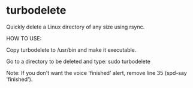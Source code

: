 # turbodelete
Quickly delete a Linux directory of any size using rsync.

HOW TO USE:

Copy turbodelete to /usr/bin and make it executable.

Go to a directory to be deleted and type: sudo turbodelete

Note: If you don't want the voice 'finished' alert, remove line 35 (spd-say 'finished').
